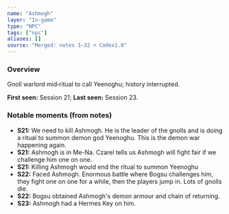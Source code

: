 ```yaml
---
name: "Ashmogh"
layer: "In-game"
type: "NPC"
tags: ["npc"]
aliases: []
source: "Merged: notes 1–32 + Codex1.0"
---
```

### Overview
Gnoll warlord mid‑ritual to call Yeenoghu; history interrupted.

**First seen:** Session 21; **Last seen:** Session 23.

### Notable moments (from notes)
- **S21:** We need to kill Ashmogh. He is the leader of the gnolls and is doing a ritual to summon demon god Yeenoghu. This is the demon war happening again.
- **S21:** Ashmogh is in Me-Na. Czarel tells us Ashmogh will fight fair if we challenge him one on one.
- **S21:** Killing Ashmogh would end the ritual to summon Yeenoghu
- **S22:** Faced Ashmogh. Enormous battle where Bogsu challenges him, they fight one on one for a while, then the players jump in. Lots of gnolls die.
- **S22:** Bogsu obtained Ashmogh's demon armour and chain of returning.
- **S23:** Ashmogh had a Hermes Key on him.
